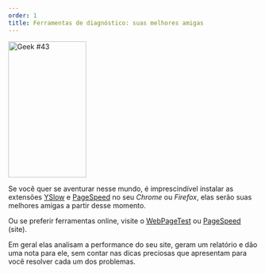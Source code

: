 ```yaml
---
order: 1
title: Ferramentas de diagnóstico: suas melhores amigas
---
```


<div class="img-left">
  <img id="geek-43" src="http://assets.browserdiet.com/img/43.png" alt="Geek #43" width="157" height="275" />
</div>

Se você quer se aventurar nesse mundo, é imprescindível instalar as extensões [YSlow](http://yslow.org/) e [PageSpeed](https://developers.google.com/speed/pagespeed/insights_extensions?hl=pt-BR) no seu *Chrome* ou *Firefox*, elas serão suas melhores amigas a partir desse momento.

Ou se preferir ferramentas online, visite o [WebPageTest](http://www.webpagetest.org/) ou [PageSpeed](http://pagespeed.googlelabs.com/) (site).

Em geral elas analisam a performance do seu site, geram um relatório e dão uma nota para ele, sem contar nas dicas preciosas que apresentam para você resolver cada um dos problemas.